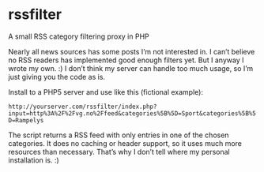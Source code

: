 # rssfilter
A small RSS category filtering proxy in PHP

Nearly all news sources has some posts I’m not interested in. I can’t believe no RSS readers has implemented good enough filters yet. But I anyway I wrote my own. :) I don’t think my server can handle too much usage, so I’m just giving you the code as is.

Install to a PHP5 server and use like this (fictional example):

```http://yourserver.com/rssfilter/index.php?input=http%3A%2F%2Fvg.no%2Ffeed&categories%5B%5D=Sport&categories%5B%5D=Rampelys```

The script returns a RSS feed with only entries in one of the chosen categories. It does no caching or header support, so it uses much more resources than necessary. That’s why I don’t tell where my personal installation is. :)
